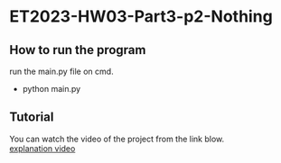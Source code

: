 # ET2023-HW03-Part3-p2-Nothing

## How to run the program
run the main.py file on cmd.
- python main.py

## Tutorial 
You can watch the video of the project from the link blow.  
[explanation video](https://drive.google.com/file/d/1E7mP6y2L4Gr3_4gRT968rQFDlSuWkS_X/view?usp=sharing)
